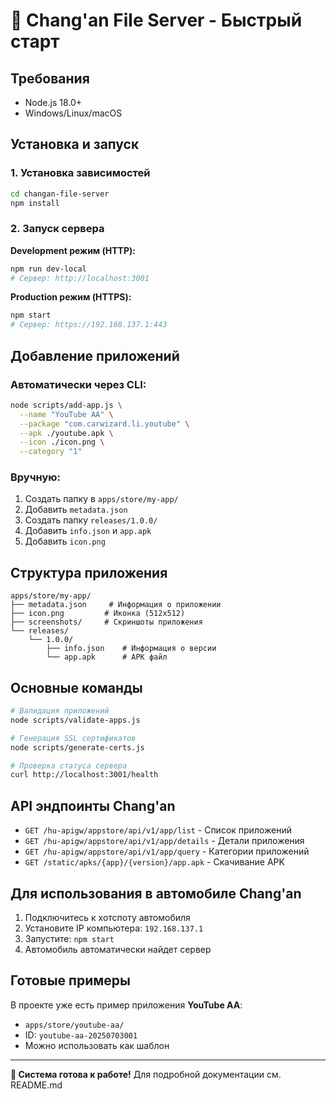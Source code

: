 # 🚀 Chang'an File Server - Быстрый старт

## **Требования**
- Node.js 18.0+
- Windows/Linux/macOS

## **Установка и запуск**

### 1. Установка зависимостей
```bash
cd changan-file-server
npm install
```

### 2. Запуск сервера

**Development режим (HTTP):**
```bash
npm run dev-local
# Сервер: http://localhost:3001
```

**Production режим (HTTPS):**
```bash
npm start  
# Сервер: https://192.168.137.1:443
```

## **Добавление приложений**

### Автоматически через CLI:
```bash
node scripts/add-app.js \
  --name "YouTube AA" \
  --package "com.carwizard.li.youtube" \
  --apk ./youtube.apk \
  --icon ./icon.png \
  --category "1"
```

### Вручную:
1. Создать папку в `apps/store/my-app/`
2. Добавить `metadata.json`
3. Создать папку `releases/1.0.0/`
4. Добавить `info.json` и `app.apk`
5. Добавить `icon.png`

## **Структура приложения**
```
apps/store/my-app/
├── metadata.json     # Информация о приложении
├── icon.png         # Иконка (512x512)
├── screenshots/     # Скриншоты приложения
└── releases/
    └── 1.0.0/
        ├── info.json    # Информация о версии
        └── app.apk      # APK файл
```

## **Основные команды**

```bash
# Валидация приложений
node scripts/validate-apps.js

# Генерация SSL сертификатов
node scripts/generate-certs.js

# Проверка статуса сервера
curl http://localhost:3001/health
```

## **API эндпоинты Chang'an**

- `GET /hu-apigw/appstore/api/v1/app/list` - Список приложений
- `GET /hu-apigw/appstore/api/v1/app/details` - Детали приложения  
- `GET /hu-apigw/appstore/api/v1/app/query` - Категории приложений
- `GET /static/apks/{app}/{version}/app.apk` - Скачивание APK

## **Для использования в автомобиле Chang'an**

1. Подключитесь к хотспоту автомобиля
2. Установите IP компьютера: `192.168.137.1`
3. Запустите: `npm start`
4. Автомобиль автоматически найдет сервер

## **Готовые примеры**

В проекте уже есть пример приложения **YouTube AA**:
- `apps/store/youtube-aa/`
- ID: `youtube-aa-20250703001`
- Можно использовать как шаблон

---

**🎉 Система готова к работе!** Для подробной документации см. README.md
